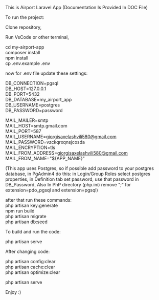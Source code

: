 This is Airport Laravel App
(Documentation Is Provided In DOC File)

To run the project:

Clone repository,

Run VsCode or other terminal,

cd my-airport-app    
composer install    
npm install    
cp .env.example .env    
  
now for .env file update these settings:  
  
DB_CONNECTION=pgsql  
DB_HOST=127.0.0.1  
DB_PORT=5432  
DB_DATABASE=my_airport_app  
DB_USERNAME=postgres  
DB_PASSWORD=password  
    
MAIL_MAILER=smtp  
MAIL_HOST=smtp.gmail.com  
MAIL_PORT=587  
MAIL_USERNAME=giorgisaxelashvili580@gmail.com  
MAIL_PASSWORD=vzckqrxqnsjcosda  
MAIL_ENCRYPTION=tls  
MAIL_FROM_ADDRESS=giorgisaxelashvili580@gmail.com  
MAIL_FROM_NAME="${APP_NAME}"  
  
    
(This app uses Postgres, so if possible add password to your postgres database,
in PgAdmin4 do this: in Login/Group Roles select postgres properties, in Definition tab set password, use that password in DB_Password,
Also In PhP directory (php.ini) remove ";" for extension=pdo_pgsql and extension=pgsql)

after that run these commands:    
php artisan key:generate    
npm run build  
php artisan migrate     
php artisan db:seed      


To build and run the code:  

php artisan serve      


After changing code:    

php artisan config:clear    
php artisan cache:clear  
php artisan optimize:clear  
  
php artisan serve    

Enjoy :)
